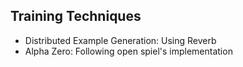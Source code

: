 
## Training Techniques
- Distributed Example Generation: Using Reverb
- Alpha Zero: Following open spiel's implementation